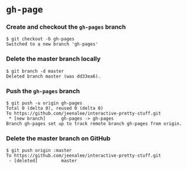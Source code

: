 # `gh-page`

### Create and checkout the `gh-pages` branch
```
$ git checkout -b gh-pages
Switched to a new branch 'gh-pages'
```

### Delete the master branch locally
```
$ git branch -d master
Deleted branch master (was dd33ea6).
```

### Push the `gh-pages` branch
```
$ git push -u origin gh-pages
Total 0 (delta 0), reused 0 (delta 0)
To https://github.com/jeenalee/interactive-pretty-stuff.git
 * [new branch]      gh-pages -> gh-pages
Branch gh-pages set up to track remote branch gh-pages from origin.
```

### Delete the master branch on GitHub
```
$ git push origin :master
To https://github.com/jeenalee/interactive-pretty-stuff.git
 - [deleted]         master
```
